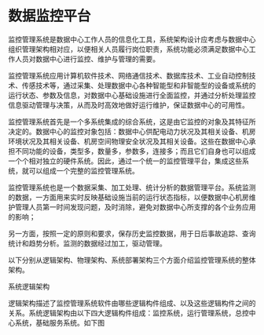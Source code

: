 # 数据监控平台

监控管理系统是数据中心工作人员的信息化工具，系统架构设计应考虑与数据中心组织管理架构相对应，以便相关人员履行岗位职责，系统功能必须满足数据中心工作人员对数据中心进行监控、维护与管理的需要。

监控管理系统应用计算机软件技术、网络通信技术、数据库技术、工业自动控制技术、传感技术等，通过采集、处理数据中心各种智能型和非智能型的设备或系统的运行状态、参数及信息，对数据中心基础设施进行全面监控，并通过分析处理监控信息驱动管理与决策，从而及时高效地做好运行维护，保证数据中心的可用性。

监控管理系统首先是一个多系统集成的综合系统，这是由它监控的对象及其特征所决定的。数据中心的监控对象包括：数据中心供配电动力状况及其相关设备、机房环境状况及其相关设备、机房空间物理安全状况及其相关设备。这些在数据中心承担不同功能的设备，类型多，数量多，参数多，连接多；而且它们自身也可以组成一个个相对独立的硬件系统。因此，通过一个统一的监控管理平台，集成这些系统，就可以组成一个完整的监控管理系统。

监控管理系统也是一个数据采集、加工处理、统计分析的数据管理平台。系统监测的数据，一方面用来实时反映基础设施当前的运行状态指标，以便数据中心机房维护管理人员第一时间发现问题，及时消除，避免对数据中心所支撑的各个业务应用的影响；

另一方面，按照一定的原则和要求，保存历史监控数据，用于日后事故追踪、查询统计和趋势分析。监测的数据经过加工，驱动管理。

以下分别从逻辑架构、物理架构、系统部署架构三个方面介绍监控管理系统的整体架构。

系统逻辑架构

逻辑架构描述了监控管理系统软件由哪些逻辑构件组成、以及这些逻辑构件之间的关系。系统逻辑架构由以下四大逻辑构件组成：监控系统，运行管理系统，总控中心系统，基础服务系统。如下图

